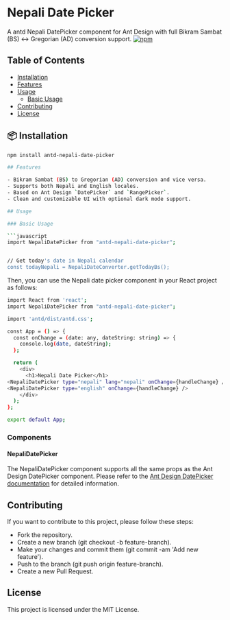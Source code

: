 # Nepali Date Picker

A antd Nepali DatePicker component for Ant Design with full Bikram Sambat (BS) ↔ Gregorian (AD) conversion support.
[![npm](https://img.shields.io/npm/v/antd-nepali-date-picker)](https://www.npmjs.com/package/antd-nepali-date-picker)


## Table of Contents

- [Installation](#installation)
- [Features](#features)
- [Usage](#usage)
  - [Basic Usage](#basic-usage)
- [Contributing](#contributing)
- [License](#license)

## 📦 Installation

````bash
npm install antd-nepali-date-picker

## Features

- Bikram Sambat (BS) to Gregorian (AD) conversion and vice versa.
- Supports both Nepali and English locales.
- Based on Ant Design `DatePicker` and `RangePicker`.
- Clean and customizable UI with optional dark mode support.

## Usage

### Basic Usage

```javascript
import NepaliDatePicker from "antd-nepali-date-picker";


// Get today's date in Nepali calendar
const todayNepali = NepaliDateConverter.getTodayBs();
````

Then, you can use the Nepali date picker component in your React project as follows:

```bash
import React from 'react';
import NepaliDatePicker from "antd-nepali-date-picker";

import 'antd/dist/antd.css';

const App = () => {
  const onChange = (date: any, dateString: string) => {
    console.log(date, dateString);
  };

  return (
    <div>
      <h1>Nepali Date Picker</h1>
<NepaliDatePicker type="nepali" lang="nepali" onChange={handleChange} />
<NepaliDatePicker type="english" onChange={handleChange} />
    </div>
  );
};

export default App;

```

### Components

#### NepaliDatePicker

The NepaliDatePicker component supports all the same props as the Ant Design DatePicker component. Please refer to the [Ant Design DatePicker documentation](https://ant.design/components/date-picker/) for detailed information.

## Contributing

If you want to contribute to this project, please follow these steps:

- Fork the repository.
- Create a new branch (git checkout -b feature-branch).
- Make your changes and commit them (git commit -am 'Add new feature').
- Push to the branch (git push origin feature-branch).
- Create a new Pull Request.

## License

This project is licensed under the MIT License.
